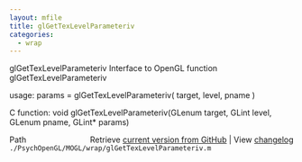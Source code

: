 ```yaml
---
layout: mfile
title: glGetTexLevelParameteriv
categories:
  - wrap
---
```


glGetTexLevelParameteriv  Interface to OpenGL function glGetTexLevelParameteriv

usage:  params = glGetTexLevelParameteriv\( target, level, pname \)

C function:  void glGetTexLevelParameteriv\(GLenum target, GLint level, GLenum pname, GLint\* params\)


<div class="code_header" style="text-align:right;">
  <span style="float:left;">Path&nbsp;&nbsp;</span> <span class="counter">Retrieve <a href=
  "https://raw.github.com/Psychtoolbox-3/Psychtoolbox-3/beta/./PsychOpenGL/MOGL/wrap/glGetTexLevelParameteriv.m">current version from GitHub</a> | View <a href=
  "https://github.com/Psychtoolbox-3/Psychtoolbox-3/commits/beta/./PsychOpenGL/MOGL/wrap/glGetTexLevelParameteriv.m">changelog</a></span>
</div>
<div class="code">
  <code>./PsychOpenGL/MOGL/wrap/glGetTexLevelParameteriv.m</code>
</div>
